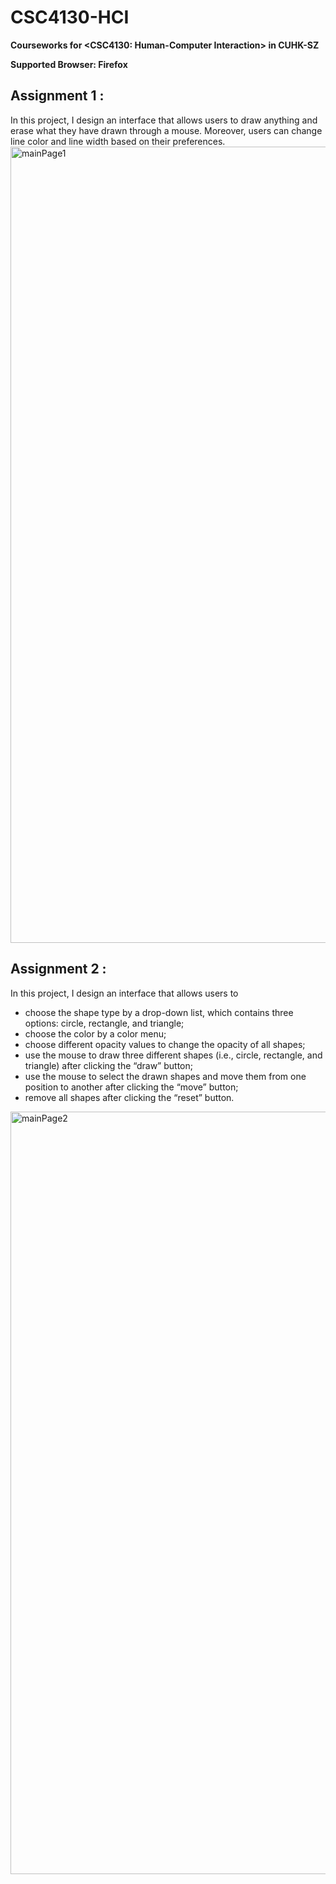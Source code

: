 # CSC4130-HCI

**Courseworks for <CSC4130: Human-Computer Interaction> in CUHK-SZ**


**Supported Browser: Firefox**


## Assignment 1 : 

In this project, I design an interface that allows users to draw anything and erase what they have drawn through a mouse. Moreover, users can change line color and line width based on their preferences.
<img width="1274" alt="mainPage1" src="https://user-images.githubusercontent.com/106254945/196858156-169e801a-0f6a-4740-94f8-66f52c0d1eaa.png">


## Assignment 2 : 

In this project, I design an interface that allows users to 
- choose the shape type by a drop-down list, which contains three options: circle, rectangle, and
triangle;
- choose the color by a color menu;
- choose different opacity values to change the opacity of all shapes;
- use the mouse to draw three different shapes (i.e., circle, rectangle, and triangle) after clicking the “draw” button;
- use the mouse to select the drawn shapes and move them from one position to another after clicking the “move” button;
- remove all shapes after clicking the “reset” button.
<img width="1220" alt="mainPage2" src="https://user-images.githubusercontent.com/106254945/196858172-9eb6fbc5-101f-4bec-b377-95730eb27799.png">


